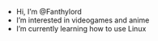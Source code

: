 -  Hi, I’m @Fanthylord 
-  I’m interested in videogames and anime
-  I’m currently learning how to use Linux

<!---
Fanthylord/Fanthylord is a ✨ special ✨ repository because its `README.md` (this file) appears on your GitHub profile.
You can click the Preview link to take a look at your changes.
--->
